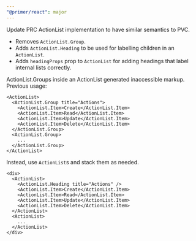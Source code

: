 ```yaml
---
"@primer/react": major
---
```


Update PRC ActionList implementation to have similar semantics to PVC.
* Removes `ActionList.Group`.
* Adds `ActionList.Heading` to be used for labelling children in an `ActionList`.
* Adds `headingProps` prop to `ActionList` for adding headings that label internal lists correctly.

ActionList.Groups inside an ActionList generated inaccessible markup. Previous usage:
```
<ActionList>
  <ActionList.Group title="Actions">
    <ActionList.Item>Create</ActionList.Item>
    <ActionList.Item>Read</ActionList.Item>
    <ActionList.Item>Update</ActionList.Item>
    <ActionList.Item>Delete</ActionList.Item>
  </ActionList.Group>
  <ActionList.Group>
    ...
  </ActionList.Group>
</ActionList>
```

Instead, use `ActionList`s and stack them as needed.
```
<div>
  <ActionList>
    <ActionList.Heading title="Actions" />
    <ActionList.Item>Create</ActionList.Item>
    <ActionList.Item>Read</ActionList.Item>
    <ActionList.Item>Update</ActionList.Item>
    <ActionList.Item>Delete</ActionList.Item>
  </ActionList>
  <ActionList>
    ...
  </ActionList>
</div>
```
